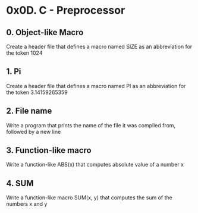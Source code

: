 # 0x0D. C - Preprocessor
## 0. Object-like Macro
Create a header file that defines a macro named SIZE as an abbreviation for the token 1024
## 1. Pi
Create a header file that defines a macro named PI as an abbreviation for the token 3.14159265359
## 2. File name
Write a program that prints the name of the file it was compiled from, followed by a new line
## 3. Function-like macro
Write a function-like ABS(x) that computes absolute value of a number x
## 4. SUM
Write a function-like macro SUM(x, y) that computes the sum of the numbers x and y
